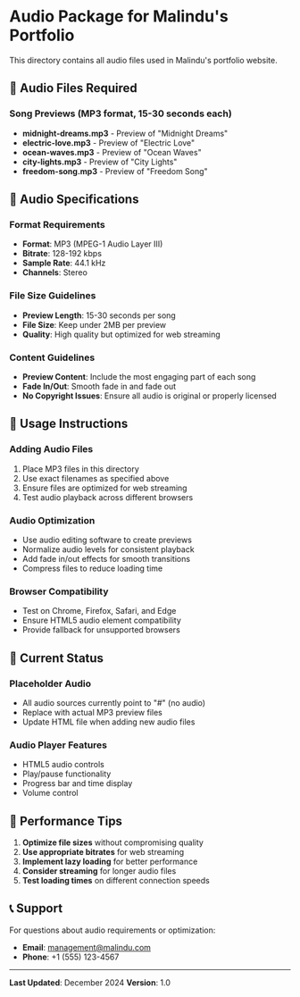 # Audio Package for Malindu's Portfolio

This directory contains all audio files used in Malindu's portfolio website.

## 📁 Audio Files Required

### Song Previews (MP3 format, 15-30 seconds each)
- **midnight-dreams.mp3** - Preview of "Midnight Dreams"
- **electric-love.mp3** - Preview of "Electric Love"
- **ocean-waves.mp3** - Preview of "Ocean Waves"
- **city-lights.mp3** - Preview of "City Lights"
- **freedom-song.mp3** - Preview of "Freedom Song"

## 🎵 Audio Specifications

### Format Requirements
- **Format**: MP3 (MPEG-1 Audio Layer III)
- **Bitrate**: 128-192 kbps
- **Sample Rate**: 44.1 kHz
- **Channels**: Stereo

### File Size Guidelines
- **Preview Length**: 15-30 seconds per song
- **File Size**: Keep under 2MB per preview
- **Quality**: High quality but optimized for web streaming

### Content Guidelines
- **Preview Content**: Include the most engaging part of each song
- **Fade In/Out**: Smooth fade in and fade out
- **No Copyright Issues**: Ensure all audio is original or properly licensed

## 📝 Usage Instructions

### Adding Audio Files
1. Place MP3 files in this directory
2. Use exact filenames as specified above
3. Ensure files are optimized for web streaming
4. Test audio playback across different browsers

### Audio Optimization
- Use audio editing software to create previews
- Normalize audio levels for consistent playback
- Add fade in/out effects for smooth transitions
- Compress files to reduce loading time

### Browser Compatibility
- Test on Chrome, Firefox, Safari, and Edge
- Ensure HTML5 audio element compatibility
- Provide fallback for unsupported browsers

## 🔧 Current Status

### Placeholder Audio
- All audio sources currently point to "#" (no audio)
- Replace with actual MP3 preview files
- Update HTML file when adding new audio files

### Audio Player Features
- HTML5 audio controls
- Play/pause functionality
- Progress bar and time display
- Volume control

## 🚀 Performance Tips

1. **Optimize file sizes** without compromising quality
2. **Use appropriate bitrates** for web streaming
3. **Implement lazy loading** for better performance
4. **Consider streaming** for longer audio files
5. **Test loading times** on different connection speeds

## 📞 Support

For questions about audio requirements or optimization:
- **Email**: management@malindu.com
- **Phone**: +1 (555) 123-4567

---

**Last Updated**: December 2024
**Version**: 1.0 